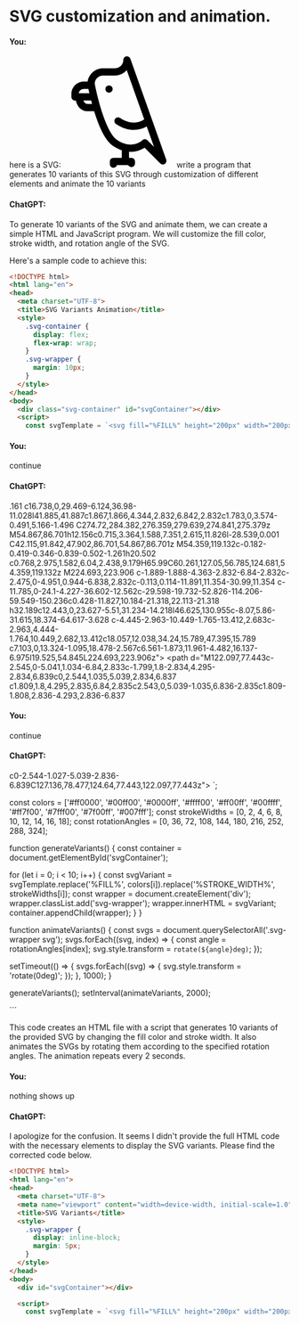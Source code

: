 # SVG customization and animation.

#### You:
here is a SVG: <svg fill="#000000" height="200px" width="200px" version="1.1" id="Capa_1" xmlns="http://www.w3.org/2000/svg" xmlns:xlink="http://www.w3.org/1999/xlink" viewBox="0 0 297 297" xml:space="preserve" transform="matrix(1, 0, 0, 1, 0, 0)"><g id="SVGRepo_bgCarrier" stroke-width="0"></g><g id="SVGRepo_tracerCarrier" stroke-linecap="round" stroke-linejoin="round"></g><g id="SVGRepo_iconCarrier"> <g> <path d="M274.841,275.379L179.087,6.428c-1.578-4.434-6.117-7.086-10.758-6.287c-4.637,0.801-8.025,4.824-8.025,9.531 c0,12.201-9.926,22.127-22.127,22.127h-32.189c-20.859,0-38.164,15.482-41.043,35.558H54.867c-18.344,0-33.27,14.925-33.27,33.27 v7.573c0,2.565,1.02,5.025,2.834,6.84c1.814,1.813,4.273,2.832,6.838,2.832h2.445c3.01,13.764,12.602,28.521,32.275,28.521h16.414 c15.133,49.147,32.047,80.239,50.289,92.4c7.805,5.203,15.656,9.131,23.5,11.771v20.078h-22.246c-5.34,0-9.672,4.331-9.672,9.672 v7.013c0,5.341,4.332,9.672,9.672,9.672c4.42,0,8.146-2.964,9.303-7.013h30.062c1.635,3.023,4.834,5.078,8.512,5.078 c5.342,0,9.672-4.33,9.672-9.672v-5.078c0-5.341-4.33-9.672-9.672-9.672h-6.287v-16.2c1.498,0.098,2.994,0.161,4.488,0.161 c16.738,0,29.469-6.124,36.98-11.028l41.885,41.887c1.867,1.866,4.344,2.832,6.842,2.832c1.783,0,3.574-0.491,5.166-1.496 C274.72,284.382,276.359,279.639,274.841,275.379z M54.867,86.701h12.156c0.715,3.364,1.588,7.351,2.615,11.826l-28.539,0.001 C42.115,91.842,47.902,86.701,54.867,86.701z M54.359,119.132c-0.182-0.419-0.346-0.839-0.502-1.261h20.502 c0.768,2.975,1.582,6.04,2.438,9.179H65.99C60.261,127.05,56.785,124.681,54.359,119.132z M224.693,223.906 c-1.889-1.888-4.363-2.832-6.84-2.832c-2.475,0-4.951,0.944-6.838,2.832c-0.113,0.114-11.891,11.354-30.99,11.354 c-11.785,0-24.1-4.227-36.602-12.562c-29.598-19.732-52.826-114.206-59.549-150.236c0.428-11.827,10.184-21.318,22.113-21.318 h32.189c12.443,0,23.627-5.51,31.234-14.218l46.625,130.955c-8.07,5.86-31.615,18.374-64.617-3.628 c-4.445-2.963-10.449-1.765-13.412,2.683c-2.963,4.444-1.764,10.449,2.682,13.412c18.057,12.038,34.24,15.789,47.395,15.789 c7.103,0,13.324-1.095,18.478-2.567c6.561-1.873,11.961-4.482,16.137-6.975l19.525,54.845L224.693,223.906z"></path> <path d="M122.097,77.443c-2.545,0-5.041,1.034-6.84,2.833c-1.799,1.8-2.834,4.295-2.834,6.839c0,2.544,1.035,5.039,2.834,6.837 c1.809,1.8,4.295,2.835,6.84,2.835c2.543,0,5.039-1.035,6.836-2.835c1.809-1.808,2.836-4.293,2.836-6.837 c0-2.544-1.027-5.039-2.836-6.839C127.136,78.477,124.64,77.443,122.097,77.443z"></path> </g> </g></svg> 
write a program that generates 10 variants of this SVG through customization of different elements and animate the 10 variants 

#### ChatGPT:
To generate 10 variants of the SVG and animate them, we can create a simple HTML and JavaScript program. We will customize the fill color, stroke width, and rotation angle of the SVG.

Here's a sample code to achieve this:

```html
<!DOCTYPE html>
<html lang="en">
<head>
  <meta charset="UTF-8">
  <title>SVG Variants Animation</title>
  <style>
    .svg-container {
      display: flex;
      flex-wrap: wrap;
    }
    .svg-wrapper {
      margin: 10px;
    }
  </style>
</head>
<body>
  <div class="svg-container" id="svgContainer"></div>
  <script>
    const svgTemplate = `<svg fill="%FILL%" height="200px" width="200px" version="1.1" id="Capa_1" xmlns="http://www.w3.org/2000/svg" xmlns:xlink="http://www.w3.org/1999/xlink" viewBox="0 0 297 297" xml:space="preserve" transform="matrix(1, 0, 0, 1, 0, 0)"><g id="SVGRepo_bgCarrier" stroke-width="%STROKE_WIDTH%"></g><g id="SVGRepo_tracerCarrier" stroke-linecap="round" stroke-linejoin="round"></g><g id="SVGRepo_iconCarrier"> <g> <path d="M274.841,275.379L179.087,6.428c-1.578-4.434-6.117-7.086-10.758-6.287c-4.637,0.801-8.025,4.824-8.025,9.531 c0,12.201-9.926,22.127-22.127,22.127h-32.189c-20.859,0-38.164,15.482-41.043,35.558H54.867c-18.344,0-33.27,14.925-33.27,33.27 v7.573c0,2.565,1.02,5.025,2.834,6.84c1.814,1.813,4.273,2.832,6.838,2.832h2.445c3.01,13.764,12.602,28.521,32.275,28.521h16.414 c15.133,49.147,32.047,80.239,50.289,92.4c7.805,5.203,15.656,9.131,23.5,11.771v20.078h-22.246c-5.34,0-9.672,4.331-9.672,9.672 v7.013c0,5.341,4.332,9.672,9.672,9.672c4.42,0,8.146-2.964,9.303-7.013h30.062c1.635,3.023,4.834,5.078,8.512,5.078 c5.342,0,9.672-4.33,9.672-9.672v-5.078c0-5.341-4.33-9.672-9.672-9.672h-6.287v-16.2c1.498,0.098,2.994,0.161,4.488,0.
```


#### You:
continue 

#### ChatGPT:
.161 c16.738,0,29.469-6.124,36.98-11.028l41.885,41.887c1.867,1.866,4.344,2.832,6.842,2.832c1.783,0,3.574-0.491,5.166-1.496 C274.72,284.382,276.359,279.639,274.841,275.379z M54.867,86.701h12.156c0.715,3.364,1.588,7.351,2.615,11.826l-28.539,0.001 C42.115,91.842,47.902,86.701,54.867,86.701z M54.359,119.132c-0.182-0.419-0.346-0.839-0.502-1.261h20.502 c0.768,2.975,1.582,6.04,2.438,9.179H65.99C60.261,127.05,56.785,124.681,54.359,119.132z M224.693,223.906 c-1.889-1.888-4.363-2.832-6.84-2.832c-2.475,0-4.951,0.944-6.838,2.832c-0.113,0.114-11.891,11.354-30.99,11.354 c-11.785,0-24.1-4.227-36.602-12.562c-29.598-19.732-52.826-114.206-59.549-150.236c0.428-11.827,10.184-21.318,22.113-21.318 h32.189c12.443,0,23.627-5.51,31.234-14.218l46.625,130.955c-8.07,5.86-31.615,18.374-64.617-3.628 c-4.445-2.963-10.449-1.765-13.412,2.683c-2.963,4.444-1.764,10.449,2.682,13.412c18.057,12.038,34.24,15.789,47.395,15.789 c7.103,0,13.324-1.095,18.478-2.567c6.561-1.873,11.961-4.482,16.137-6.975l19.525,54.845L224.693,223.906z"></path> \<path d="M122.097,77.443c-2.545,0-5.041,1.034-6.84,2.833c-1.799,1.8-2.834,4.295-2.834,6.839c0,2.544,1.035,5.039,2.834,6.837 c1.809,1.8,4.295,2.835,6.84,2.835c2.543,0,5.039-1.035,6.836-2.835c1.809-1.808,2.836-4.293,2.836-6.837


#### You:
continue

#### ChatGPT:
c0-2.544-1.027-5.039-2.836-6.839C127.136,78.477,124.64,77.443,122.097,77.443z"></path> </g> </g></svg>\`;

const colors = \['#ff0000', '#00ff00', '#0000ff', '#ffff00', '#ff00ff', '#00ffff', '#ff7f00', '#7fff00', '#7f00ff', '#007fff'];
const strokeWidths = \[0, 2, 4, 6, 8, 10, 12, 14, 16, 18];
const rotationAngles = \[0, 36, 72, 108, 144, 180, 216, 252, 288, 324];

function generateVariants() {
const container = document.getElementById('svgContainer');

for (let i = 0; i < 10; i++) {
const svgVariant = svgTemplate.replace('%FILL%', colors\[i]).replace('%STROKE\_WIDTH%', strokeWidths\[i]);
const wrapper = document.createElement('div');
wrapper.classList.add('svg-wrapper');
wrapper.innerHTML = svgVariant;
container.appendChild(wrapper);
}
}

function animateVariants() {
const svgs = document.querySelectorAll('.svg-wrapper svg');
svgs.forEach((svg, index) => {
const angle = rotationAngles\[index];
svg.style.transform = `rotate(${angle}deg)`;
});

setTimeout(() => {
svgs.forEach((svg) => {
svg.style.transform = 'rotate(0deg)';
});
}, 1000);
}

generateVariants();
setInterval(animateVariants, 2000); </script>

</body>
</html>
```

This code creates an HTML file with a script that generates 10 variants of the provided SVG by changing the fill color and stroke width. It also animates the SVGs by rotating them according to the specified rotation angles. The animation repeats every 2 seconds.


#### You:
nothing shows up

#### ChatGPT:
I apologize for the confusion. It seems I didn't provide the full HTML code with the necessary elements to display the SVG variants. Please find the corrected code below.

```html
<!DOCTYPE html>
<html lang="en">
<head>
  <meta charset="UTF-8">
  <meta name="viewport" content="width=device-width, initial-scale=1.0">
  <title>SVG Variants</title>
  <style>
    .svg-wrapper {
      display: inline-block;
      margin: 5px;
    }
  </style>
</head>
<body>
  <div id="svgContainer"></div>

  <script>
    const svgTemplate = `<svg fill="%FILL%" height="200px" width="200px" version="1.1" id="Capa_1" xmlns="http://www.w3.org/2000/svg" xmlns:xlink="http://www.w3.org/1999/xlink" viewBox="0 0 297 297" xml:space="preserve" transform="matrix(1, 0, 0, 1, 0, 0)"><g id="SVGRepo_bgCarrier" stroke-width="%STROKE_WIDTH%"></g><g id="SVGRepo_tracerCarrier" stroke-linecap="round" stroke-linejoin="round"></g><g id="SVGRepo_iconCarrier"> <g> <path d="M274.841,275.379L179.087,6.428c-1.578-4.434-6.117-7.086-10.758-6.287c-4.637,0.801-8.025,4.824-8.025,9.531 c0,12.201-9.926,22.127-22.127,22.127h-32.189c-20.859,0-38.164,15.482-41.043,35.558H54.867c-18.344,0-33.27,14.925-33.27,33.27 v7.573c0,2.565,1.02,5.025,2.834,6.84c1.814,1.813,4.273,2.832,6.838,2.832h2.445c3.01,13.764,12.602,28.521,32.275,28.521h16.414 c15.133,49.147,32.047,80.239,50.289,92.4c7.805,5.203,15.656,9.131,23.5,11.771v20.078h-22.246c-5.34,0-9.672,4.331-9.672,9.672 v7.013c0,5.341,4.332,9.672,9.672,9.672c4.42,0,8.146-2.964,9.303-7.013h30.062c1.635,3.023,4.834,5.078,8.512,5.078 c5.342,0,9.672-4.33,9.672-9.672v-5.078c0-5.341-4.33-9.672-9.672-9.672h-6.287v-16.2c1.498,0.098,2.994,0.161,4.488,0.161 c16.738,0,29.469-6
```
